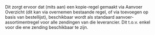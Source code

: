 Dit zorgt ervoor dat (mits aan) een kopie-regel gemaakt via Aanvoer Overzicht (dit kan via overnemen bestaande regel, of via toevoegen op basis van bestellijst), beschikbaar wordt als standaard aanvoer-assortimentregel voor alle zendingen van die leverancier. Dit t.o.v. enkel voor die ene zending beschikbaar te zijn.